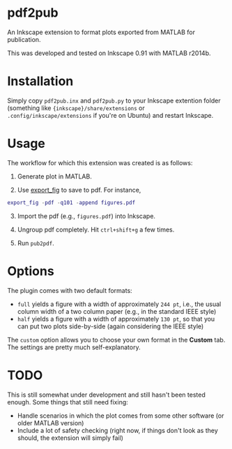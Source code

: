 pdf2pub
=======

An Inkscape extension to format plots exported from MATLAB for publication.

This was developed and tested on Inkscape 0.91 with MATLAB r2014b.


Installation
============

Simply copy `pdf2pub.inx` and `pdf2pub.py` to your Inkscape extention folder (something like `{inkscape}/share/extensions` or `.config/inkscape/extensions` if you're on Ubuntu) and restart Inkscape.


Usage
=====

The workflow for which this extension was created is as follows:

1. Generate plot in MATLAB.

2. Use [export_fig](https://github.com/ojwoodford/export_fig) to save to pdf. For instance,
~~~matlab
export_fig -pdf -q101 -append figures.pdf
~~~

3. Import the pdf (e.g., `figures.pdf`) into Inkscape.

4. Ungroup pdf completely. Hit `ctrl+shift+g` a few times.

5. Run `pub2pdf`.


Options
=======

The plugin comes with two default formats:

* `full` yields a figure with a width of approximately `244 pt`, i.e., the usual column width of a two column paper (e.g., in the standard IEEE style)
* `half` yields a figure with a width of approximately `130 pt`, so that you can put two plots side-by-side (again considering the IEEE style)

The `custom` option allows you to choose your own format in the **Custom** tab. The settings are pretty much self-explanatory.


TODO
====

This is still somewhat under development and still hasn't been tested enough. Some things that still need fixing:

* Handle scenarios in which the plot comes from some other software (or older MATLAB version)
* Include a lot of safety checking (right now, if things don't look as they should, the extension will simply fail)
